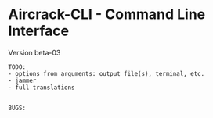 Aircrack-CLI - Command Line Interface
=====================================

Version beta-03


    TODO:
    - options from arguments: output file(s), terminal, etc.
	- jammer
	- full translations


    BUGS:

